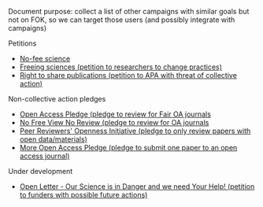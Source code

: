 Document purpose: collect a list of other campaigns with similar goals but not on FOK, so we can target those users (and possibly integrate with campaigns)

Petitions
* [No-fee science](https://docs.google.com/forms/d/e/1FAIpQLSeGl9IgTZcVDcyinQbosTKhrZVTTVhQ8fUg5Yc9K860AHeDpw/viewform)
* [Freeing sciences (petition to researchers to change practices)](https://journauxscientifiqueslibres.wesign.it/en)
* [Right to share publications (petition to APA with threat of collective action)](https://www.change.org/p/american-psychological-association-right-to-share-publications?recruiter=11934790&utm_source=share_petition&utm_medium=copylink&utm_campaign=share_petition&utm_term=Search%3ESAP%3EUS%3ENonBrand%3EExact&use_react=false)


Non-collective action pledges
* [Open Access Pledge (pledge to review for Fair OA journals](http://www.openaccesspledge.com/)
* [No Free View No Review (pledge to review for OA journals](https://nofreeviewnoreview.org/)
* [Peer Reviewers' Openness Initiative (pledge to only review papers with open data/materials)](https://opennessinitiative.org/)
* [More Open Access Pledge (pledge to submit one paper to an open access journal)](https://globalyoungacademy.net/news-release-gya-members-pledge-for-open-access/)

Under development
* [Open Letter - Our Science is in Danger and we need Your Help! (petition to funders with possible future actions)](https://gitlab.com/publishing-reform/discussion/-/issues/133)
